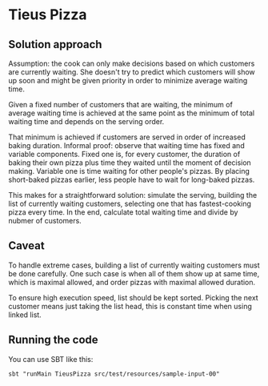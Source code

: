 # Tieus Pizza

## Solution approach

Assumption: the cook can only make decisions based on which customers are currently waiting. She doesn't try to predict
which customers will show up soon and might be given priority in order to minimize average waiting time.

Given a fixed number of customers that are waiting, the minimum of average waiting time is achieved at the same point as
the minimum of total waiting time and depends on the serving order.

That minimum is achieved if customers are served in order of increased baking duration. Informal proof: observe that
waiting time has fixed and variable components. Fixed one is, for every customer, the duration of baking their own
pizza plus time they waited until the moment of decision making. Variable one is time waiting for other people's pizzas.
By placing short-baked pizzas earlier, less people have to wait for long-baked pizzas.

This makes for a straightforward solution: simulate the serving, building the list of currently waiting customers,
selecting one that has fastest-cooking pizza every time. In the end, calculate total waiting time and divide by nubmer
of customers.

## Caveat

To handle extreme cases, building a list of currently waiting customers must be done carefully. One such case is when
all of them show up at same time, which is maximal allowed, and order pizzas with maximal allowed duration.

To ensure high execution speed, list should be kept sorted. Picking the next customer means just taking the list head,
this is constant time when using linked list. 

## Running the code

You can use SBT like this:

    sbt "runMain TieusPizza src/test/resources/sample-input-00"

